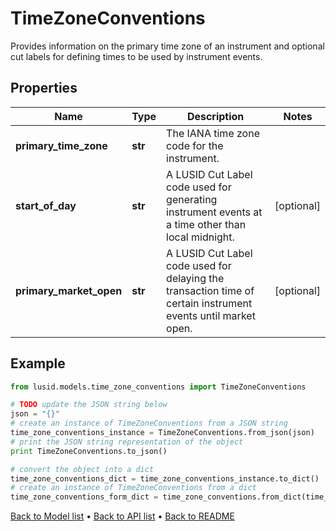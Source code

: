 # TimeZoneConventions

Provides information on the primary time zone of an instrument and optional cut labels  for defining times to be used by instrument events.

## Properties
Name | Type | Description | Notes
------------ | ------------- | ------------- | -------------
**primary_time_zone** | **str** | The IANA time zone code for the instrument. | 
**start_of_day** | **str** | A LUSID Cut Label code used for generating instrument events at a time other than local midnight. | [optional] 
**primary_market_open** | **str** | A LUSID Cut Label code used for delaying the transaction time of certain instrument events until market open. | [optional] 

## Example

```python
from lusid.models.time_zone_conventions import TimeZoneConventions

# TODO update the JSON string below
json = "{}"
# create an instance of TimeZoneConventions from a JSON string
time_zone_conventions_instance = TimeZoneConventions.from_json(json)
# print the JSON string representation of the object
print TimeZoneConventions.to_json()

# convert the object into a dict
time_zone_conventions_dict = time_zone_conventions_instance.to_dict()
# create an instance of TimeZoneConventions from a dict
time_zone_conventions_form_dict = time_zone_conventions.from_dict(time_zone_conventions_dict)
```
[Back to Model list](../README.md#documentation-for-models) &#8226; [Back to API list](../README.md#documentation-for-api-endpoints) &#8226; [Back to README](../README.md)


